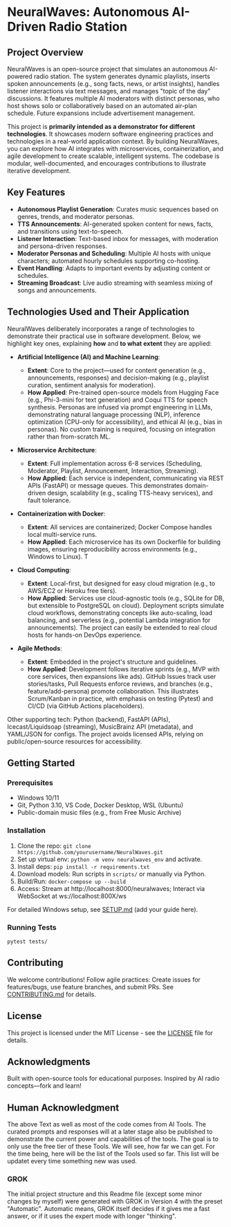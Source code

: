 # NeuralWaves: Autonomous AI-Driven Radio Station

[<image-card alt="License: MIT" src="https://img.shields.io/badge/License-MIT-yellow.svg" ></image-card>](https://opensource.org/licenses/MIT)
[<image-card alt="GitHub issues" src="https://img.shields.io/github/issues/phdametyildiz/NeuralWaves" ></image-card>](https://github.com/phdametyildiz/NeuralWaves/issues)
[<image-card alt="GitHub stars" src="https://img.shields.io/github/stars/phdametyildiz/NeuralWaves" ></image-card>](https://github.com/phdametyildiz/NeuralWaves/stargazers)

## Project Overview

NeuralWaves is an open-source project that simulates an autonomous AI-powered radio station. The system generates dynamic playlists, inserts spoken announcements (e.g., song facts, news, or artist insights), handles listener interactions via text messages, and manages "topic of the day" discussions. It features multiple AI moderators with distinct personas, who host shows solo or collaboratively based on an automated air-plan schedule. Future expansions include advertisement management.

This project is **primarily intended as a demonstrator for different technologies**. It showcases modern software engineering practices and technologies in a real-world application context. By building NeuralWaves, you can explore how AI integrates with microservices, containerization, and agile development to create scalable, intelligent systems. The codebase is modular, well-documented, and encourages contributions to illustrate iterative development.

## Key Features

- **Autonomous Playlist Generation**: Curates music sequences based on genres, trends, and moderator personas.
- **TTS Announcements**: AI-generated spoken content for news, facts, and transitions using text-to-speech.
- **Listener Interaction**: Text-based inbox for messages, with moderation and persona-driven responses.
- **Moderator Personas and Scheduling**: Multiple AI hosts with unique characters; automated hourly schedules supporting co-hosting.
- **Event Handling**: Adapts to important events by adjusting content or schedules.
- **Streaming Broadcast**: Live audio streaming with seamless mixing of songs and announcements.

## Technologies Used and Their Application

NeuralWaves deliberately incorporates a range of technologies to demonstrate their practical use in software development. Below, we highlight key ones, explaining **how** and **to what extent** they are applied:

- **Artificial Intelligence (AI) and Machine Learning**:
  - **Extent**: Core to the project—used for content generation (e.g., announcements, responses) and decision-making (e.g., playlist curation, sentiment analysis for moderation).
  - **How Applied**: Pre-trained open-source models from Hugging Face (e.g., Phi-3-mini for text generation) and Coqui TTS for speech synthesis. Personas are infused via prompt engineering in LLMs, demonstrating natural language processing (NLP), inference optimization (CPU-only for accessibility), and ethical AI (e.g., bias in personas). No custom training is required, focusing on integration rather than from-scratch ML.

- **Microservice Architecture**:
  - **Extent**: Full implementation across 6-8 services (Scheduling, Moderator, Playlist, Announcement, Interaction, Streaming).
  - **How Applied**: Each service is independent, communicating via REST APIs (FastAPI) or message queues. This demonstrates domain-driven design, scalability (e.g., scaling TTS-heavy services), and fault tolerance. 

- **Containerization with Docker**:
  - **Extent**: All services are containerized; Docker Compose handles local multi-service runs.
  - **How Applied**: Each microservice has its own Dockerfile for building images, ensuring reproducibility across environments (e.g., Windows to Linux). T

- **Cloud Computing**:
  - **Extent**: Local-first, but designed for easy cloud migration (e.g., to AWS/EC2 or Heroku free tiers).
  - **How Applied**: Services use cloud-agnostic tools (e.g., SQLite for DB, but extensible to PostgreSQL on cloud). Deployment scripts simulate cloud workflows, demonstrating concepts like auto-scaling, load balancing, and serverless (e.g., potential Lambda integration for announcements). The project can easily be extended to real cloud hosts for hands-on DevOps experience.

- **Agile Methods**:
  - **Extent**: Embedded in the project's structure and guidelines.
  - **How Applied**: Development follows iterative sprints (e.g., MVP with core services, then expansions like ads). GitHub Issues track user stories/tasks, Pull Requests enforce reviews, and branches (e.g., feature/add-persona) promote collaboration. This illustrates Scrum/Kanban in practice, with emphasis on testing (Pytest) and CI/CD (via GitHub Actions placeholders).

Other supporting tech: Python (backend), FastAPI (APIs), Icecast/Liquidsoap (streaming), MusicBrainz API (metadata), and YAML/JSON for configs. The project avoids licensed APIs, relying on public/open-source resources for accessibility.

## Getting Started

### Prerequisites
- Windows 10/11
- Git, Python 3.10, VS Code, Docker Desktop, WSL (Ubuntu)
- Public-domain music files (e.g., from Free Music Archive)

### Installation
1. Clone the repo: `git clone https://github.com/yourusername/NeuralWaves.git`
2. Set up virtual env: `python -m venv neuralwaves_env` and activate.
3. Install deps: `pip install -r requirements.txt`
4. Download models: Run scripts in `scripts/` or manually via Python.
5. Build/Run: `docker-compose up --build`
6. Access: Stream at http://localhost:8000/neuralwaves; Interact via WebSocket at ws://localhost:800X/ws

For detailed Windows setup, see [SETUP.md](SETUP.md) (add your guide here).

### Running Tests
`pytest tests/`

## Contributing
We welcome contributions! Follow agile practices: Create issues for features/bugs, use feature branches, and submit PRs. See [CONTRIBUTING.md](CONTRIBUTING.md) for details.

## License
This project is licensed under the MIT License - see the [LICENSE](LICENSE) file for details.

## Acknowledgments
Built with open-source tools for educational purposes. Inspired by AI radio concepts—fork and learn!


## Human Acknowledgment
The above Text as well as most of the code comes from AI Tools. The curated prompts and responses will at a later stage also be published to demonstrate the current power and capabilities of the tools. The goal is to only use the free tier of these Tools. We will see, how far we can get.
For the time being, here will be the list of the Tools used so far. This list will be updatet every time something new was used.

### GROK
The initial project structure and this Readme file (except some minor changes by myself) were generated with GROK in Version 4 with the preset "Automatic".
Automatic means, GROK itself decides if it gives me a fast answer, or if it uses the expert mode with longer "thinking".
